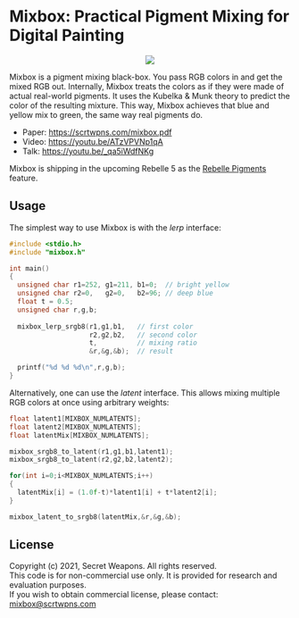 # Mixbox: Practical Pigment Mixing for Digital Painting

<p align="center">
  <img src="https://scrtwpns.com/mixbox/teaser.jpg"/>
</p>

Mixbox is a pigment mixing black-box. You pass RGB colors in and get the mixed RGB out.
Internally, Mixbox treats the colors as if they were made of actual real-world pigments.
It uses the Kubelka & Munk theory to predict the color of the resulting mixture.
This way, Mixbox achieves that blue and yellow mix to green, the same way real pigments do.

* Paper: https://scrtwpns.com/mixbox.pdf<br>
* Video: https://youtu.be/ATzVPVNp1qA<br>
* Talk: https://youtu.be/_qa5iWdfNKg<br>

Mixbox is shipping in the upcoming Rebelle 5 as the [Rebelle Pigments](https://www.escapemotions.com/blog/rebelle-5-meet-color-pigments) feature.

## Usage
The simplest way to use Mixbox is with the *lerp* interface:
```c++
#include <stdio.h>
#include "mixbox.h"

int main()
{
  unsigned char r1=252, g1=211, b1=0;  // bright yellow
  unsigned char r2=0,   g2=0,   b2=96; // deep blue
  float t = 0.5;
  unsigned char r,g,b;
  
  mixbox_lerp_srgb8(r1,g1,b1,   // first color
                    r2,g2,b2,   // second color
                    t,          // mixing ratio
                    &r,&g,&b);  // result

  printf("%d %d %d\n",r,g,b);
}
```
Alternatively, one can use the *latent* interface. This allows mixing multiple RGB colors at once using arbitrary weights:

```c++
float latent1[MIXBOX_NUMLATENTS];
float latent2[MIXBOX_NUMLATENTS];
float latentMix[MIXBOX_NUMLATENTS];

mixbox_srgb8_to_latent(r1,g1,b1,latent1);
mixbox_srgb8_to_latent(r2,g2,b2,latent2);

for(int i=0;i<MIXBOX_NUMLATENTS;i++)
{ 
  latentMix[i] = (1.0f-t)*latent1[i] + t*latent2[i]; 
}

mixbox_latent_to_srgb8(latentMix,&r,&g,&b);  
```

## License
Copyright (c) 2021, Secret Weapons. All rights reserved.<br>
This code is for non-commercial use only. It is provided for research and evaluation purposes.<br>
If you wish to obtain commercial license, please contact: mixbox@scrtwpns.com

